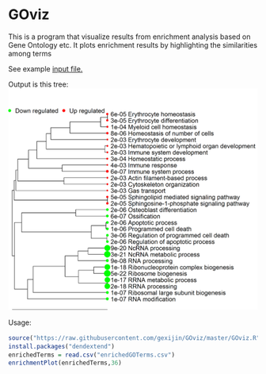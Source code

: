 # GOviz
This is a program that visualize results from enrichment analysis based on Gene Ontology etc.
It plots enrichment results by highlighting the similarities among terms

See example [input file.](https://raw.githubusercontent.com/gexijin/GOviz/master/enrichedGOTerms.csv "Logo Title Text 1")

Output is this tree:
![alt text](https://raw.githubusercontent.com/gexijin/GOviz/master/enrichmentPlot.png "Logo Title Text 1")

Usage:
```R
source("https://raw.githubusercontent.com/gexijin/GOviz/master/GOviz.R")
install.packages("dendextend")
enrichedTerms = read.csv("enrichedGOTerms.csv")
enrichmentPlot(enrichedTerms,36)
```

